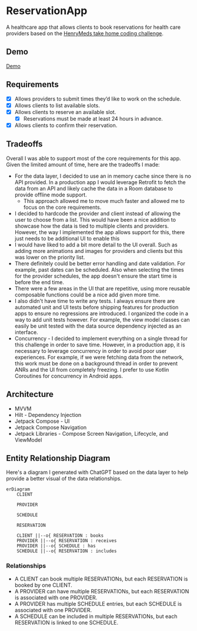 # ReservationApp

A healthcare app that allows clients to book reservations for health care providers based on
the [HenryMeds take home coding challenge](https://henrymeds.notion.site/Reservation-Frontend-164fbd0f25034d05bf94da24d91af94c).

## Demo

[Demo](https://drive.google.com/file/d/1PRG5ujy5GaQJYaCso2H7RqaLZM9oYYxN/view?usp=sharing)

## Requirements

- [x] Allows providers to submit times they’d like to work on the schedule.
- [x] Allows clients to list available slots.
- [x] Allows clients to reserve an available slot.
    - [x] Reservations must be made at least 24 hours in advance.
- [x] Allows clients to confirm their reservation.

## Tradeoffs

Overall I was able to support most of the core requirements for this app. Given the limited amount
of time, here are the tradeoffs I made:

* For the data layer, I decided to use an in memory cache since there is no API provided. In a
  production app I would leverage Retrofit to fetch the data from an API and likely cache the data
  in a Room database to provide offline mode support.
    * This approach allowed me to move much faster and allowed me to focus on the core
      requirements.
* I decided to hardcode the provider and client instead of allowing the user to choose from a list.
  This would have been a nice addition to showcase how the data is tied to multiple clients and
  providers. However, the way I implemented the app allows support for this, there just needs to be
  additional UI to enable this
* I would have liked to add a bit more detail to the UI overall. Such as adding more animations and
  images for providers and clients but this was lower on the priority list.
* There definitely could be better error handling and date validation. For example, past dates can
  be scheduled. Also when selecting the times for the provider schedules, the app doesn't ensure the
  start time is before the end time.
* There were a few areas in the UI that are repetitive, using more reusable composable functions
  could be a nice add given more time.
* I also didn't have time to write any tests. I always ensure there are automated unit and UI tests
  before shipping features for production apps to ensure no regressions are introduced. I organized
  the code in a way to add unit tests however. For example, the view model classes can easily be
  unit tested with the data source dependency injected as an interface.
* Concurrency - I decided to implement everything on a single thread for this challenge in order to
  save time. However, in a production app, it is necessary to leverage concurrency in order to avoid
  poor user experiences. For example, if we were fetching data from the network, this work must be
  done on a background thread in order to prevent ANRs and the UI from completely freezing. I prefer
  to use Kotlin Coroutines for concurrency in Android apps.

## Architecture

- MVVM
- Hilt - Dependency Injection
- Jetpack Compose - UI
- Jetpack Compose Navigation
- Jetpack Libraries - Compose Screen Navigation, Lifecycle, and ViewModel

## Entity Relationship Diagram

Here's a diagram I generated with ChatGPT based on the data layer to help provide a better visual of
the data relationships.

```mermaid
erDiagram
    CLIENT

    PROVIDER

    SCHEDULE

    RESERVATION

    CLIENT ||--o{ RESERVATION : books
    PROVIDER ||--o{ RESERVATION : receives
    PROVIDER ||--o{ SCHEDULE : has
    SCHEDULE ||--o{ RESERVATION : includes
```

### Relationships

* A CLIENT can book multiple RESERVATIONs, but each RESERVATION is booked by one CLIENT.
* A PROVIDER can have multiple RESERVATIONs, but each RESERVATION is associated with one PROVIDER.
* A PROVIDER has multiple SCHEDULE entries, but each SCHEDULE is associated with one PROVIDER.
* A SCHEDULE can be included in multiple RESERVATIONs, but each RESERVATION is linked to one
  SCHEDULE.

